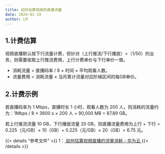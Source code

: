 ```yaml
---
title: 如何估算视频的直播流量
date: 2024-01-19
author: LM
---
```


## 1.计费估算

视频直播默认按下行流量计费，但针对（上行推流/下行播放）>（1/50）的业务，则需要收取上行推流费用，上行计费单价与下行单价一致。

- 消耗流量 = 直播码率 / 8 × 时间 × 平均观看人数。
- 流量费用 = 消耗流量 × 当月累计流量对应阶梯区间的每GB单价。


## 2.计费示例

若直播码率为 1 Mbps，直播时长 1 小时，观看人数为 200 人，则消耗的流量约为：1Mbps / 8 × 3600 s × 200 人 = 90,000 MB  = 87.89 GB。

若上行推流流量 10 GB，下行播放流量 20 GB，则直播流量费用为上行 + 下行 = 0.225（元/GB）× 10（GB）+ 0.225（元/GB）× 20（GB）= 6.75 元。

{{< details "参考文件" >}} 
1：[ 如何估算视频直播的流量消耗 - 华为云 ](https://support.huaweicloud.com/live_faq/live_08_0106.html)
{{< /details >}}